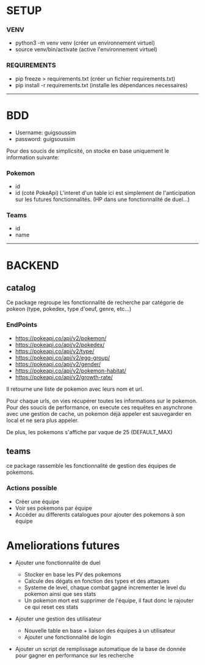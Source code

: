 # SETUP
### VENV
- python3 -m venv venv (créer un environnement virtuel)
- source venv/bin/activate (active l'environnement virtuel)
### REQUIREMENTS
- pip freeze > requirements.txt (créer un fichier requirements.txt)
- pip install -r requirements.txt (installe les dépendances necessaires)

---
# BDD
- Username: guigsoussim
- password: guigsoussim

Pour des soucis de simplicsité, on stocke en base uniquement le information suivante:
### Pokemon
- id
- id (coté PokeApi)
L'interet d'un table ici est simplement de l'anticipation sur les futures fonctionnalités. (HP dans une fonctionnalité de duel...)
### Teams
- id
- name

---
# BACKEND
## catalog
Ce package regroupe les fonctionnalité de recherche par catégorie de pokeon (type, pokedex, type d'oeuf, genre, etc...)
### EndPoints

- https://pokeapi.co/api/v2/pokemon/
- https://pokeapi.co/api/v2/pokedex/
- https://pokeapi.co/api/v2/type/
- https://pokeapi.co/api/v2/egg-group/
- https://pokeapi.co/api/v2/gender/
- https://pokeapi.co/api/v2/pokemon-habitat/
- https://pokeapi.co/api/v2/growth-rate/

Il retourne une liste de pokemon avec leurs nom et url.

Pour chaque urls, on vies récupérer toutes les informations sur le pokemon. Pour des soucis de performance, on execute
ces requêtes en asynchrone avec une gestion de cache, un pokemon déjà appeler est sauvegarder en local et ne sera plus
appeler.

De plus, les pokemons s'affiche par vaque de 25 (DEFAULT_MAX)

## teams

ce package rassemble les fonctionnalité de gestion des équipes de pokemons.

### Actions possible
- Créer une équipe
- Voir ses pokemons par équipe
- Accéder au differents catalogues pour ajouter des pokemons à son équipe

# Ameliorations futures
- Ajouter une fonctionnalité de duel
  - Stocker en base les PV des pokemons
  - Calcule des dégats en fonction des types et des attaques
  - Systeme de level, chaque combat gagné incrementer le level du pokemon ainsi que ses stats
  - Un pokemon mort est supprimer de l'équipe, il faut donc le rajouter ce qui reset ces stats
  

- Ajouter une gestion des utilisateur
  - Nouvelle table en base + liaison des équipes à un utilisateur
  - Ajouter une fonctionnalité de login


- Ajouter un script de remplissage automatique de la base de donnée pour gagner en performance sur les recherche